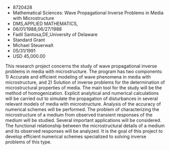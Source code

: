 
* 8720428
* Mathematical Sciences: Wave Propagational Inverse Problems in Media with Microstructure
* DMS,APPLIED MATHEMATICS, 
* 06/01/1988,06/27/1988
* Fadil Santosa,DE,University of Delaware
* Standard Grant
* Michael Steuerwalt
* 05/31/1991
* USD 45,000.00

This research project concerns the study of wave propagational inverse problems
in media with microstructure. The program has two components: 1) Accurate and
efficient modeling of wave phenomena in media with microstructure, and 2)
Solution of inverse problems for the determination of microstructural properties
of media. The main tool for the study will be the method of homogenization.
Explicit analytical and numerical calculations will be carried out to simulate
the propagation of disturbances in several relevant models of media with
microstructure. Analysis of the accuracy of numerical schemes will be performed.
The problem of characterizing the microstructure of a medium from observed
transient responses of the medium will be studied. Several important
applications will be considered. The functional relationship between the
microstructural details of a medium and its observed responses will be analyzed.
It is the goal of this project to develop efficient numerical schemes
specialized to solving inverse problems of this type.
